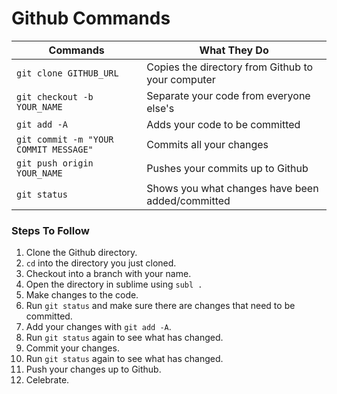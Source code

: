 # Github Commands

| Commands                              | What They Do                                       |
|---------------------------------------|----------------------------------------------------|
| `git clone GITHUB_URL`                | Copies the directory from Github to your computer  |
| `git checkout -b YOUR_NAME`           | Separate your code from everyone else's            |
| `git add -A`                          | Adds your code to be committed                     |
| `git commit -m "YOUR COMMIT MESSAGE"` | Commits all your changes                           |
| `git push origin YOUR_NAME`           | Pushes your commits up to Github                   |
| `git status`                          | Shows you what changes have been added/committed   |


### Steps To Follow
1) Clone the Github directory.
1) `cd` into the directory you just cloned.
1) Checkout into a branch with your name.
1) Open the directory in sublime using `subl .`
1) Make changes to the code.
1) Run `git status` and make sure there are changes that need to be committed. 
1) Add your changes with `git add -A`.
1) Run `git status` again to see what has changed. 
1) Commit your changes.
1) Run `git status` again to see what has changed. 
1) Push your changes up to Github. 
1) Celebrate.